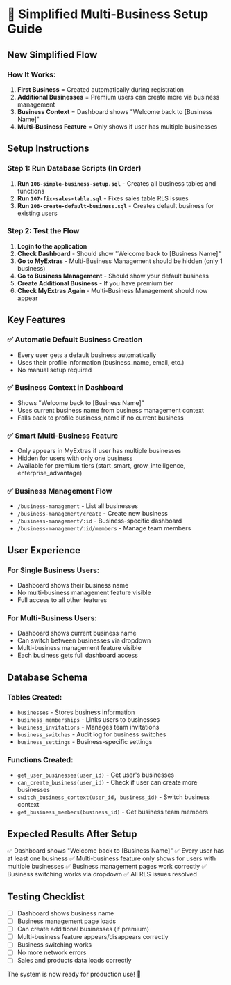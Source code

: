 # 🚀 Simplified Multi-Business Setup Guide

## **New Simplified Flow**

### **How It Works:**
1. **First Business** = Created automatically during registration
2. **Additional Businesses** = Premium users can create more via business management
3. **Business Context** = Dashboard shows "Welcome back to [Business Name]"
4. **Multi-Business Feature** = Only shows if user has multiple businesses

## **Setup Instructions**

### **Step 1: Run Database Scripts (In Order)**

1. **Run `106-simple-business-setup.sql`** - Creates all business tables and functions
2. **Run `107-fix-sales-table.sql`** - Fixes sales table RLS issues
3. **Run `108-create-default-business.sql`** - Creates default business for existing users

### **Step 2: Test the Flow**

1. **Login to the application**
2. **Check Dashboard** - Should show "Welcome back to [Business Name]"
3. **Go to MyExtras** - Multi-Business Management should be hidden (only 1 business)
4. **Go to Business Management** - Should show your default business
5. **Create Additional Business** - If you have premium tier
6. **Check MyExtras Again** - Multi-Business Management should now appear

## **Key Features**

### **✅ Automatic Default Business Creation**
- Every user gets a default business automatically
- Uses their profile information (business_name, email, etc.)
- No manual setup required

### **✅ Business Context in Dashboard**
- Shows "Welcome back to [Business Name]"
- Uses current business name from business management context
- Falls back to profile business_name if no current business

### **✅ Smart Multi-Business Feature**
- Only appears in MyExtras if user has multiple businesses
- Hidden for users with only one business
- Available for premium tiers (start_smart, grow_intelligence, enterprise_advantage)

### **✅ Business Management Flow**
- `/business-management` - List all businesses
- `/business-management/create` - Create new business
- `/business-management/:id` - Business-specific dashboard
- `/business-management/:id/members` - Manage team members

## **User Experience**

### **For Single Business Users:**
- Dashboard shows their business name
- No multi-business management feature visible
- Full access to all other features

### **For Multi-Business Users:**
- Dashboard shows current business name
- Can switch between businesses via dropdown
- Multi-business management feature visible
- Each business gets full dashboard access

## **Database Schema**

### **Tables Created:**
- `businesses` - Stores business information
- `business_memberships` - Links users to businesses
- `business_invitations` - Manages team invitations
- `business_switches` - Audit log for business switches
- `business_settings` - Business-specific settings

### **Functions Created:**
- `get_user_businesses(user_id)` - Get user's businesses
- `can_create_business(user_id)` - Check if user can create more businesses
- `switch_business_context(user_id, business_id)` - Switch business context
- `get_business_members(business_id)` - Get business team members

## **Expected Results After Setup**

✅ Dashboard shows "Welcome back to [Business Name]"
✅ Every user has at least one business
✅ Multi-business feature only shows for users with multiple businesses
✅ Business management pages work correctly
✅ Business switching works via dropdown
✅ All RLS issues resolved

## **Testing Checklist**

- [ ] Dashboard shows business name
- [ ] Business management page loads
- [ ] Can create additional businesses (if premium)
- [ ] Multi-business feature appears/disappears correctly
- [ ] Business switching works
- [ ] No more network errors
- [ ] Sales and products data loads correctly

The system is now ready for production use! 🎉


